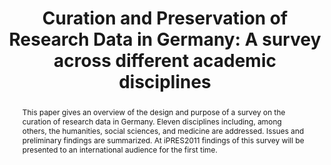 ---
abstract: This paper gives an overview of the design and purpose of a survey on the
  curation of research data in Germany. Eleven disciplines including, among others,
  the humanities, social sciences, and medicine are addressed. Issues and preliminary
  findings are summarized. At iPRES2011 findings of this survey will be presented
  to an international audience for the first time.
creators:
- Achim Osswald
- Stefan Strathmann
- Heike Neuroth
date: null
document_url: https://services.phaidra.univie.ac.at/api/object/o:294273/download
grand_parent: iPRES
institutions: []
keywords:
- singapore
- digital curation of research data
- metadata
- cooperative structures
- research archives
- cost and funding
- training
- perspectives and visions
- scientific communities
- survey
- germany
landing_page_url: https://phaidra.univie.ac.at/o:294273
language: eng
layout: publication
license: CC BY-SA 3.0 AT
notes_url: null
parent: iPRES 2011
publication_type: paper
size: 474209
slides_url: null
source_name: iPRES
stream_url: null
title: 'Curation and Preservation of Research Data in Germany: A survey across different
  academic disciplines'
year: 2011
---